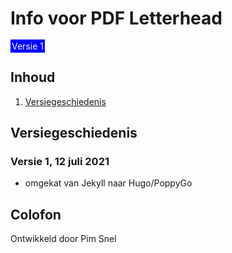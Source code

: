 # Info voor PDF Letterhead

<span style="padding:2px;background-color: blue; color: white">Versie 1</span>

## Inhoud

1. [Versiegeschiedenis](#versiegeschiedenis)

<a name="versiegeschiedenis"/>


## Versiegeschiedenis

### Versie 1, 12 juli 2021

- omgekat van Jekyll naar Hugo/PoppyGo

<a name="colofon"/>

## Colofon

Ontwikkeld door Pim Snel

